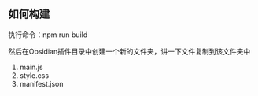 ## 如何构建

执行命令：npm run build 

然后在Obsidian插件目录中创建一个新的文件夹，讲一下文件复制到该文件夹中
1. main.js 
2. style.css 
3. manifest.json


